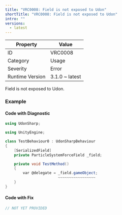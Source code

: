 ```yaml
---
title: "VRC0008: Field is not exposed to Udon"
shortTitle: "VRC0008: Field is not exposed to Udon"
intro: ""
versions:
  - latest
---
```


| Property        | Value          |
| --------------- | -------------- |
| ID              | VRC0008        |
| Category        | Usage          |
| Severity        | Error          |
| Runtime Version | 3.1.0 ~ latest |

Field is not exposed to Udon\.

### Example

#### Code with Diagnostic

```csharp
using UdonSharp;

using UnityEngine;

class TestBehaviour0 : UdonSharpBehaviour
{
    [SerializedField]
    private ParticleSystemForceField _field;

    private void TestMethod()
    {
        var @delegate = _field.gameObject;
                        ~~~~~~~~~~~~~~~~~
    }
}
```

#### Code with Fix

```csharp
// NOT YET PROVIDED
```
